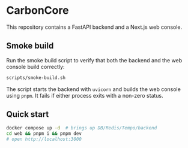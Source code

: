 # CarbonCore

This repository contains a FastAPI backend and a Next.js web console.

## Smoke build

Run the smoke build script to verify that both the backend and the web console build correctly:

```bash
scripts/smoke-build.sh
```

The script starts the backend with `uvicorn` and builds the web console using `pnpm`. It fails if either process exits with a non-zero status.

## Quick start

```bash
docker compose up -d  # brings up DB/Redis/Tempo/backend
cd web && pnpm i && pnpm dev
# open http://localhost:3000
```
